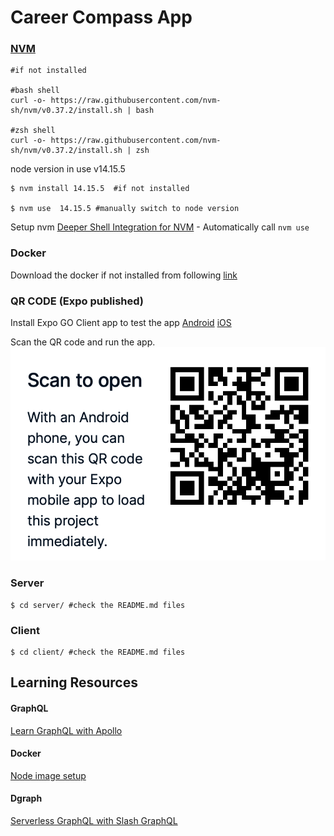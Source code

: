 # Career Compass App

### [NVM](https://github.com/nvm-sh/nvm#installing-and-updating)

```shell
#if not installed

#bash shell
curl -o- https://raw.githubusercontent.com/nvm-sh/nvm/v0.37.2/install.sh | bash

#zsh shell
curl -o- https://raw.githubusercontent.com/nvm-sh/nvm/v0.37.2/install.sh | zsh

```

node version in use v14.15.5

```shell
$ nvm install 14.15.5  #if not installed

$ nvm use  14.15.5 #manually switch to node version
```

Setup nvm [Deeper Shell Integration for NVM](https://github.com/nvm-sh/nvm#deeper-shell-integration) - Automatically call `nvm use`

### Docker

Download the docker if not installed from following [link](https://www.docker.com/products/docker-desktop)

### QR CODE (Expo published)

Install Expo GO Client app to test the app [Android](https://play.google.com/store/apps/details?id=host.exp.exponent&hl=en_IN&gl=US) [iOS](https://apps.apple.com/us/app/expo-go/id982107779)

Scan the QR code and run the app.
<img src="./QR.png" alt="QRcode"/>

### Server

```shell
$ cd server/ #check the README.md files
```

### Client

```shell
$ cd client/ #check the README.md files
```

## Learning Resources

#### GraphQL

[Learn GraphQL with Apollo](https://odyssey.apollographql.com)

#### Docker

[Node image setup](https://docs.docker.com/language/nodejs/build-images/)

#### Dgraph

[Serverless GraphQL with Slash GraphQL](https://www.youtube.com/watch?v=xnlDE5P2lCo)
